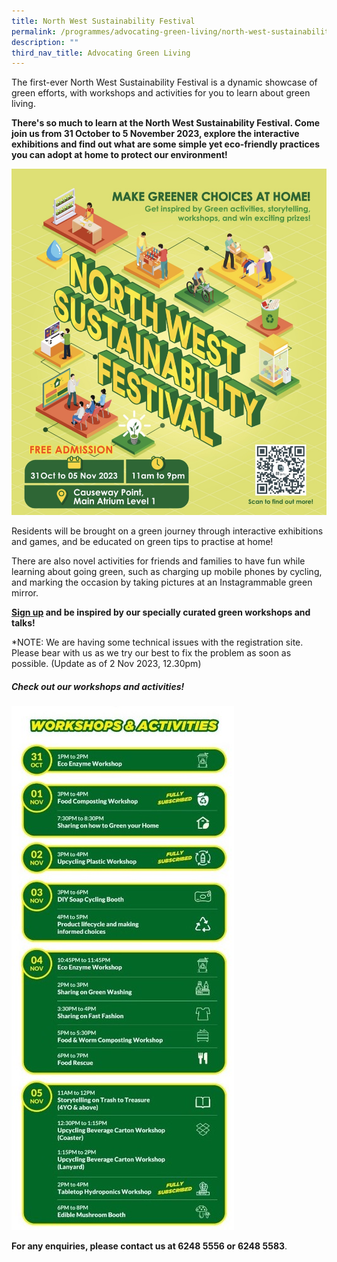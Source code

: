 ```yaml
---
title: North West Sustainability Festival
permalink: /programmes/advocating-green-living/north-west-sustainability-festival/
description: ""
third_nav_title: Advocating Green Living
---
```

The first-ever North West Sustainability Festival is a dynamic showcase of green efforts, with workshops and activities for you to learn about green living.

**There's so much to learn at the North West Sustainability Festival. Come join us from 31 October to 5 November 2023, explore the interactive exhibitions and find out what are some simple yet eco-friendly practices you can adopt at home to protect our environment!**

![](/images/img_2652.jpg)

Residents will be brought on a green journey through interactive exhibitions and games, and be educated on green tips to practise at home!

There are also novel activities for friends and families to have fun while learning about going green, such as charging up mobile phones by cycling, and marking the occasion by taking pictures at an Instagrammable green mirror.

**[Sign up](https://go.gov.sg/nwsfreg) and be inspired by our specially curated green workshops and talks!**

*NOTE: We are having some technical issues with the registration site. Please bear with us as we try our best to fix the problem as soon as possible. (Update as of 2 Nov 2023, 12.30pm)

##### **Check out our workshops and activities!**

![](/images/Programmes/Green%20Living/workshops3.jpg)

**For any enquiries, please contact us at 6248 5556 or 6248 5583**.